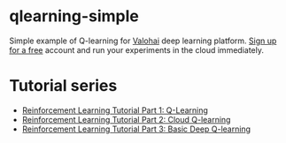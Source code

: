 # qlearning-simple

Simple example of Q-learning for [Valohai](https://valohai.com) deep learning platform. [Sign up for a free](https://app.valohai.com/accounts/signup/) account and run your experiments in the cloud immediately.

# Tutorial series
* [Reinforcement Learning Tutorial Part 1: Q-Learning](https://blog.valohai.com/reinforcement-learning-tutorial-part-1-q-learning)
* [Reinforcement Learning Tutorial Part 2: Cloud Q-learning](https://blog.valohai.com/reinforcement-learning-tutorial-cloud-q-learning)
* [Reinforcement Learning Tutorial Part 3: Basic Deep Q-learning](https://blog.valohai.com/reinforcement-learning-tutorial-basic-deep-q-learning)
